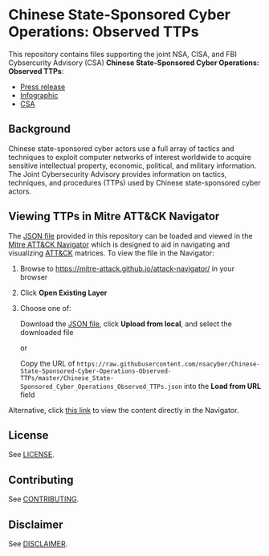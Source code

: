# Chinese State-Sponsored Cyber Operations: Observed TTPs

This repository contains files supporting the joint NSA, CISA, and FBI Cybsercurity Advisory (CSA) **Chinese State-Sponsored Cyber Operations: Observed TTPs**:

* [Press release](https://www.nsa.gov/News-Features/Feature-Stories/Article-View/Article/tbd)
* [Infographic](https://media.defense.gov/tbd)
* [CSA](https://media.defense.gov/tbd)

## Background

Chinese state-sponsored cyber actors use a full array of tactics and techniques to exploit computer networks of interest worldwide to acquire sensitive intellectual property, economic, political, and military information. The Joint Cybersecurity Advisory provides information on tactics, techniques, and procedures (TTPs) used by Chinese state-sponsored cyber actors.

## Viewing TTPs in Mitre ATT&CK Navigator

The [JSON file](./Chinese_State-Sponsored_Cyber_Operations_Observed_TTPs.json) provided in this repository can be loaded and viewed in the [Mitre ATT&CK Navigator](https://github.com/mitre-attack/attack-navigator) which is designed to aid in navigating and visualizing [ATT&CK](https://attack.mitre.org) matrices. To view the file in the Navigator:

1. Browse to https://mitre-attack.github.io/attack-navigator/ in your browser
2. Click **Open Existing Layer**
3. Choose one of:
 
    Download the [JSON file](./Chinese_State-Sponsored_Cyber_Operations_Observed_TTPs.json), click **Upload from local**, and select the downloaded file
    
    or 
    
    Copy the URL of `https://raw.githubusercontent.com/nsacyber/Chinese-State-Sponsored-Cyber-Operations-Observed-TTPs/master/Chinese_State-Sponsored_Cyber_Operations_Observed_TTPs.json` into the **Load from URL** field
    
Alternative, click [this link](https://mitre-attack.github.io/attack-navigator/enterprise/#layerURL=https%3A%2F%2Fraw.githubusercontent.com%2Fnsacyber%2FChinese-State-Sponsored-Cyber-Operations-Observed-TTPs%2Fmaster%2FChinese_State-Sponsored_Cyber_Operations_Observed_TTPs.json) to view the content directly in the Navigator.

## License

See [LICENSE](./LICENSE.md).

## Contributing

See [CONTRIBUTING](./CONTRIBUTING.md).

## Disclaimer

See [DISCLAIMER](./DISCLAIMER.md).


